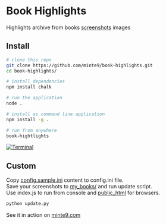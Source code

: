 # Book Highlights

Highlights archive from books [screenshots](https://github.com/minte9/book-highlights/tree/main/files_archive/my_books/book1/author1) images

## Install

~~~sh
# clone this repo
git clone https://github.com/minte9/book-highlights.git
cd book-highlights/

# install dependencies
npm install chalk 

# run the application 
node .
~~~
~~~sh
# install as command line application
npm install -g .

# run from anywhere
book-hightlights
~~~

[![Terminal](https://www.minte9.com/lib/images/github/book-highlights/highlight_02.png)](https://www.minte9.com)

## Custom

Copy [config.sample.ini](https://github.com/minte9/book-highlights/tree/main/config/config.sample.ini) content to config.ini file.  
Save your screenshots to [my_books/](https://github.com/minte9/book-highlights/tree/main/files_archive/my_books) and run update script.  
Use index.js to run from console and [public_html](https://www.minte9.com/lib/js/minte9/book-highlights/public_html/index.htm?catg=programming&id=25) for browsers.  

~~~sh
python update.py
~~~

See it in action on [minte9.com](https://www.minte9.com)
